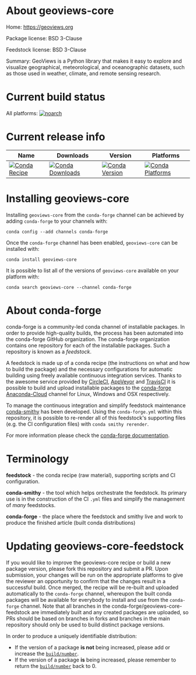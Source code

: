About geoviews-core
===================

Home: https://geoviews.org

Package license: BSD 3-Clause

Feedstock license: BSD 3-Clause

Summary: GeoViews is a Python library that makes it easy to explore and visualize geographical, meteorological, and oceanographic datasets, such as those used in weather, climate, and remote sensing research.



Current build status
====================

All platforms:
[![noarch](https://img.shields.io/circleci/project/github/conda-forge/geoviews-core-feedstock/master.svg?label=noarch)](https://circleci.com/gh/conda-forge/geoviews-core-feedstock)

Current release info
====================

| Name | Downloads | Version | Platforms |
| --- | --- | --- | --- |
| [![Conda Recipe](https://img.shields.io/badge/recipe-geoviews--core-green.svg)](https://anaconda.org/conda-forge/geoviews-core) | [![Conda Downloads](https://img.shields.io/conda/dn/conda-forge/geoviews-core.svg)](https://anaconda.org/conda-forge/geoviews-core) | [![Conda Version](https://img.shields.io/conda/vn/conda-forge/geoviews-core.svg)](https://anaconda.org/conda-forge/geoviews-core) | [![Conda Platforms](https://img.shields.io/conda/pn/conda-forge/geoviews-core.svg)](https://anaconda.org/conda-forge/geoviews-core) |

Installing geoviews-core
========================

Installing `geoviews-core` from the `conda-forge` channel can be achieved by adding `conda-forge` to your channels with:

```
conda config --add channels conda-forge
```

Once the `conda-forge` channel has been enabled, `geoviews-core` can be installed with:

```
conda install geoviews-core
```

It is possible to list all of the versions of `geoviews-core` available on your platform with:

```
conda search geoviews-core --channel conda-forge
```


About conda-forge
=================

conda-forge is a community-led conda channel of installable packages.
In order to provide high-quality builds, the process has been automated into the
conda-forge GitHub organization. The conda-forge organization contains one repository
for each of the installable packages. Such a repository is known as a *feedstock*.

A feedstock is made up of a conda recipe (the instructions on what and how to build
the package) and the necessary configurations for automatic building using freely
available continuous integration services. Thanks to the awesome service provided by
[CircleCI](https://circleci.com/), [AppVeyor](http://www.appveyor.com/)
and [TravisCI](https://travis-ci.org/) it is possible to build and upload installable
packages to the [conda-forge](https://anaconda.org/conda-forge)
[Anaconda-Cloud](http://docs.anaconda.org/) channel for Linux, Windows and OSX respectively.

To manage the continuous integration and simplify feedstock maintenance
[conda-smithy](http://github.com/conda-forge/conda-smithy) has been developed.
Using the ``conda-forge.yml`` within this repository, it is possible to re-render all of
this feedstock's supporting files (e.g. the CI configuration files) with ``conda smithy rerender``.

For more information please check the [conda-forge documentation](https://conda-forge.org/docs/).

Terminology
===========

**feedstock** - the conda recipe (raw material), supporting scripts and CI configuration.

**conda-smithy** - the tool which helps orchestrate the feedstock.
                   Its primary use is in the construction of the CI ``.yml`` files
                   and simplify the management of *many* feedstocks.

**conda-forge** - the place where the feedstock and smithy live and work to
                  produce the finished article (built conda distributions)


Updating geoviews-core-feedstock
================================

If you would like to improve the geoviews-core recipe or build a new
package version, please fork this repository and submit a PR. Upon submission,
your changes will be run on the appropriate platforms to give the reviewer an
opportunity to confirm that the changes result in a successful build. Once
merged, the recipe will be re-built and uploaded automatically to the
`conda-forge` channel, whereupon the built conda packages will be available for
everybody to install and use from the `conda-forge` channel.
Note that all branches in the conda-forge/geoviews-core-feedstock are
immediately built and any created packages are uploaded, so PRs should be based
on branches in forks and branches in the main repository should only be used to
build distinct package versions.

In order to produce a uniquely identifiable distribution:
 * If the version of a package **is not** being increased, please add or increase
   the [``build/number``](http://conda.pydata.org/docs/building/meta-yaml.html#build-number-and-string).
 * If the version of a package **is** being increased, please remember to return
   the [``build/number``](http://conda.pydata.org/docs/building/meta-yaml.html#build-number-and-string)
   back to 0.